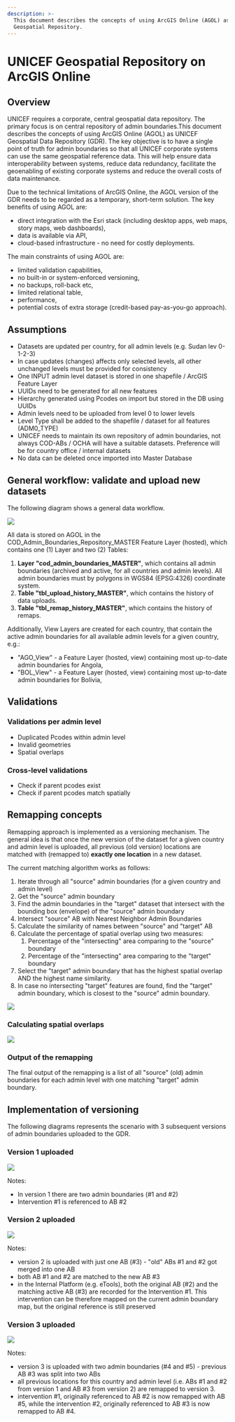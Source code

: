```yaml
---
description: >-
  This document describes the concepts of using ArcGIS Online (AGOL) as UNICEF
  Geospatial Repository.
---
```


# UNICEF Geospatial Repository on ArcGIS Online

## Overview

UNICEF requires a corporate, central geospatial data repository. The primary focus is on central repository of admin boundaries.This document describes the concepts of using ArcGIS Online \(AGOL\) as UNICEF Geospatial Data Repository \(GDR\). The key objective is to have a single point of truth for admin boundaries so that all UNICEF corporate systems can use the same geospatial reference data. This will help ensure data interoperability between systems, reduce data redundancy, facilitate the geoenabling of existing corporate systems and reduce the overall costs of data maintenance.

Due to the technical limitations of ArcGIS Online, the AGOL version of the GDR needs to be regarded as a temporary, short-term solution. The key benefits of using AGOL are:

* direct integration with the Esri stack \(including desktop apps, web maps, story maps, web dashboards\),
* data is available via API,
* cloud-based infrastructure - no need for costly deployments.

The main constraints of using AGOL are:

* limited validation capabilities,
* no built-in or system-enforced versioning,
* no backups, roll-back etc,
* limited relational table,
* performance,
* potential costs of extra storage \(credit-based pay-as-you-go approach\).

## Assumptions

* Datasets are updated per country, for all admin levels \(e.g. Sudan lev 0-1-2-3\) 
* In case updates \(changes\) affects only selected levels, all other unchanged levels must be provided for consistency 
* One INPUT admin level dataset is stored in one shapefile / ArcGIS Feature Layer 
* UUIDs need to be generated for all new features 
* Hierarchy generated using Pcodes on import but stored in the DB using UUIDs
* Admin levels need to be uploaded from level 0 to lower levels 
* Level Type shall be added to the shapefile / dataset for all features \(ADM0\_TYPE\) 
* UNICEF needs to maintain its own repository of admin boundaries, not always COD-ABs / OCHA will have a suitable datasets. Preference will be for country office / internal datasets 
* No data can be deleted once imported into Master Database

## General workflow: validate and upload new datasets

The following diagram shows a general data workflow.

![](.gitbook/assets/image.png)

All data is stored on AGOL in the COD\_Admin\_Boundaries\_Repository\_MASTER Feature Layer \(hosted\), which contains one \(1\) Layer and two \(2\) Tables:

1. **Layer "cod\_admin\_boundaries\_MASTER"**, which contains all admin boundaries \(archived and active, for all countries and admin levels\). All admin boundaries must by polygons in WGS84 \(EPSG:4326\) coordinate system.
2. **Table "tbl\_upload\_history\_MASTER"**, which contains the history of data uploads.
3. **Table "tbl\_remap\_history\_MASTER"**, which contains the history of remaps.

Additionally, View Layers are created for each country, that contain the active admin boundaries for all available admin levels for a given country, e.g.:

* "AGO\_View" - a Feature Layer \(hosted, view\) containing most up-to-date admin boundaries for Angola,
* "BOL\_View" - a Feature Layer \(hosted, view\) containing most up-to-date admin boundaries for Bolivia,

## Validations

### Validations per admin level

* Duplicated Pcodes within admin level
* Invalid geometries
* Spatial overlaps

### Cross-level validations

* Check if parent pcodes exist
* Check if parent pcodes match spatially

## Remapping concepts

Remapping approach is implemented as a versioning mechanism. The general idea is that once the new version of the dataset for a given country and admin level is uploaded, all previous \(old version\) locations are matched with \(remapped to\) **exactly one location** in a new dataset. 

The current matching algorithm works as follows:

1. Iterate through all "source" admin boundaries \(for a given country and admin level\)
2. Get the "source" admin boundary
3. Find the admin boundaries in the "target" dataset that intersect with the bounding box \(envelope\) of the "source" admin boundary
4. Intersect "source" AB with Nearest Neighbor Admin Boundaries
5. Calculate the similarity of names between "source" and "target" AB
6. Calculate the percentage of spatial overlap using two measures:
   1. Percentage of the "intersecting" area comparing to the "source" boundary
   2. Percentage of the "intersecting" area comparing to the "target" boundary
7. Select the "target" admin boundary that  has the highest spatial overlap AND the highest name similarity.
8. In case no intersecting "target" features are found, find the "target" admin boundary, which is closest to the "source" admin boundary.

 

![](.gitbook/assets/image%20%281%29.png)

### Calculating spatial overlaps

![](.gitbook/assets/image%20%282%29.png)

### Output of the remapping

The final output of the remapping is a list of all "source" \(old\) admin boundaries for each admin level with one matching "target" admin boundary.

## Implementation of versioning

The following diagrams represents the scenario with 3 subsequent versions of admin boundaries uploaded to the GDR.

### Version 1 uploaded

![](.gitbook/assets/image%20%283%29.png)

Notes:

* In version 1 there are two admin boundaries \(\#1 and \#2\)
* Intervention \#1 is referenced to AB \#2

### Version 2 uploaded

![](.gitbook/assets/image%20%284%29.png)

Notes:

* version 2 is uploaded with just one AB \(\#3\) - "old" ABs \#1 and \#2 got merged into one AB
* both AB \#1 and \#2 are matched to the new AB \#3
* in the Internal Platform \(e.g. eTools\), both the original AB \(\#2\) and the matching active AB \(\#3\) are recorded for the Intervention \#1. This intervention can be therefore mapped on the current admin boundary map, but the original reference is still preserved

### Version 3 uploaded

![](.gitbook/assets/image%20%285%29.png)

Notes:

* version 3 is uploaded with two admin boundaries \(\#4 and \#5\) - previous AB \#3 was split into two ABs
* all previous locations for this country and admin level \(i.e. ABs \#1 and \#2 from version 1 and AB \#3 from version 2\) are remapped to version 3. 
* intervention \#1, originally referenced to AB \#2 is now remapped with AB \#5, while the intervention \#2, originally referenced to AB \#3 is now remapped to AB \#4.

